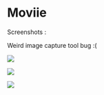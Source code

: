 # Moviie

Screenshots :

Weird image capture tool bug :(

![](https://github.com/solael/Moviie/blob/master/moviie.gif)

![](https://github.com/solael/Moviie/blob/master/my%20movie.png)

![](https://github.com/solael/Moviie/blob/master/best%20movies.png)
